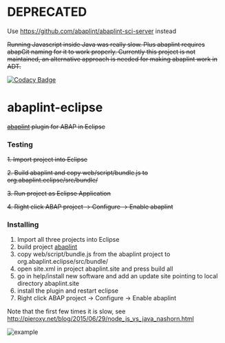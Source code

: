 # DEPRECATED

Use https://github.com/abaplint/abaplint-sci-server instead

~~Running Javascript inside Java was really slow. Plus abaplint requires abapGit naming for it to work properly. Currently this project is not maintained, an alternative approach is needed for making abaplint work in ADT.~~

[![Codacy Badge](https://api.codacy.com/project/badge/grade/56f3e9fbccd54a43b29c5dcaab37ea41)](https://www.codacy.com/app/larshp/abaplint-eclipse)

# abaplint-eclipse

~~[abaplint](https://github.com/larshp/abaplint) plugin for ABAP in Eclipse~~

### Testing

~~1. Import project into Eclipse~~

~~2. Build abaplint and copy web/script/bundle.js to org.abaplint.eclipse/src/bundle/~~

~~3. Run project as Eclipse Application~~

~~4. Right click ABAP project -> Configure -> Enable abaplint~~

### Installing

1. Import all three projects into Eclipse
2. build project [abaplint](https://github.com/larshp/abaplint)
3. copy web/script/bundle.js from the abaplint project to org.abaplint.eclipse/src/bundle/
4. open site.xml in project abaplint.site and press build all
5. go in help/install new software and add an update site pointing to local directory abaplint.site
6. install the plugin and restart eclipse
7. Right click ABAP project -> Configure -> Enable abaplint

Note that the first few times it is slow, see http://pieroxy.net/blog/2015/06/29/node_js_vs_java_nashorn.html

![example](https://cloud.githubusercontent.com/assets/5888506/13034067/685d6724-d32b-11e5-883d-11a2906b359a.png)
